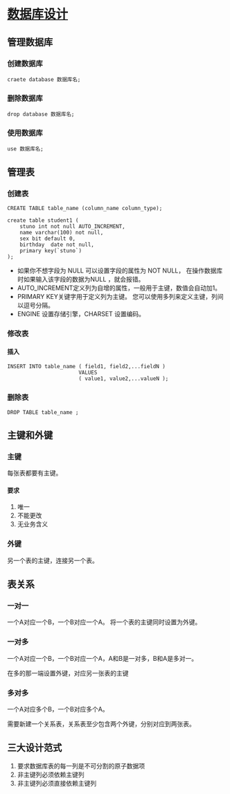# [数据库设计](https://www.runoob.com/mysql/mysql-tutorial.html)

## 管理数据库

### 创建数据库

```mysql
craete database 数据库名;
```

### 删除数据库

```mysql
drop database 数据库名;
```

### 使用数据库

```mysql
use 数据库名;
```

## 管理表

### 创建表

```mysql
CREATE TABLE table_name (column_name column_type);

```

```mysql
create table student1 (
    stuno int not null AUTO_INCREMENT,
    name varchar(100) not null,
    sex bit default 0,
    birthday  date not null,
    primary key(`stuno`)
);

```

- 如果你不想字段为 NULL 可以设置字段的属性为 NOT NULL， 在操作数据库时如果输入该字段的数据为NULL ，就会报错。
- AUTO_INCREMENT定义列为自增的属性，一般用于主键，数值会自动加1。
- PRIMARY KEY关键字用于定义列为主键。 您可以使用多列来定义主键，列间以逗号分隔。
- ENGINE 设置存储引擎，CHARSET 设置编码。

### 修改表

#### 插入

```mysql
INSERT INTO table_name ( field1, field2,...fieldN )
                       VALUES
                       ( value1, value2,...valueN );
```



### 删除表

```mysql
DROP TABLE table_name ;
```


## 主键和外键

### 主键

每张表都要有主键。

#### 要求

1. 唯一
2. 不能更改
3. 无业务含义

### 外键

另一个表的主键，连接另一个表。


## 表关系

### 一对一

一个A对应一个B，一个B对应一个A。
将一个表的主键同时设置为外键。


### 一对多

一个A对应一个B，一个B对应一个A，A和B是一对多，B和A是多对一。

在多的那一端设置外键，对应另一张表的主键

### 多对多

一个A对应多个B，一个B对应多个A。

需要新建一个关系表，关系表至少包含两个外键，分别对应到两张表。

## 三大设计范式

1. 要求数据库表的每一列是不可分割的原子数据项
2. 非主键列必须依赖主键列
3. 非主键列必须直接依赖主键列